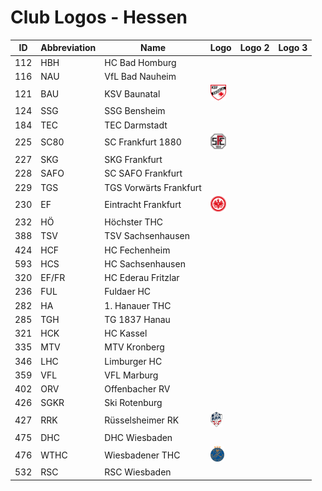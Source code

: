 # Club Logos - Hessen

| ID | Abbreviation | Name | Logo | Logo 2 | Logo 3 |
|:-:|---|---|---|---|---|
| 112 | HBH | HC Bad Homburg | | | |
| 116 | NAU | VfL Bad Nauheim | | | |
| 121 | BAU | KSV Baunatal | <img src="/svg/clubs/hes/121_bau.svg" height="25px" /> | | |
| 124 | SSG | SSG Bensheim | | | |
| 184 | TEC | TEC Darmstadt | | | |
| 225 | SC80 | SC Frankfurt 1880 | <img src="/svg/clubs/hes/225_sc80.svg" height="25px" /> | | |
| 227 | SKG | SKG Frankfurt | | | |
| 228 | SAFO | SC SAFO Frankfurt | | | |
| 229 | TGS | TGS Vorwärts Frankfurt | | | |
| 230 | EF | Eintracht Frankfurt | <img src="/svg/clubs/hes/230_ef.svg" height="25px" /> | | |
| 232 | HÖ | Höchster THC | | | |
| 388 | TSV | TSV Sachsenhausen | | | |
| 424 | HCF | HC Fechenheim | | | |
| 593 | HCS | HC Sachsenhausen | | | |
| 320 | EF/FR | HC Ederau Fritzlar | | | |
| 236 | FUL | Fuldaer HC | | | |
| 282 | HA | 1. Hanauer THC | | | |
| 285 | TGH | TG 1837 Hanau | | | |
| 321 | HCK | HC Kassel | | | |
| 335 | MTV | MTV Kronberg | | | |
| 346 | LHC | Limburger HC | | | |
| 359 | VFL | VFL Marburg | | | |
| 402 | ORV | Offenbacher RV | | | |
| 426 | SGKR | Ski Rotenburg | | | |
| 427 | RRK | Rüsselsheimer RK | <img src="/svg/clubs/hes/427_rrk.svg" height="25px" /> | | |
| 475 | DHC | DHC Wiesbaden | | | |
| 476 | WTHC | Wiesbadener THC | <img src="/svg/clubs/hes/476_wthc.svg" height="25px" /> | | |
| 532 | RSC | RSC Wiesbaden | | | |
